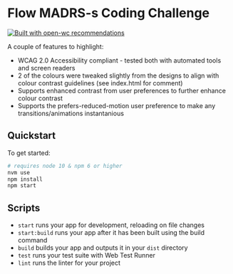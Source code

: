 # Flow MADRS-s Coding Challenge

[![Built with open-wc recommendations](https://img.shields.io/badge/built%20with-open--wc-blue.svg)](https://github.com/open-wc)

A couple of features to highlight:

* WCAG 2.0 Accessibility compliant - tested both with automated tools and screen readers
* 2 of the colours were tweaked slightly from the designs to align with colour contrast guidelines (see index.html for comment)
* Supports enhanced contrast from user preferences to further enhance colour contrast
* Supports the prefers-reduced-motion user preference to make any transitions/animations instantanious

## Quickstart

To get started:

```sh
# requires node 10 & npm 6 or higher
nvm use
npm install
npm start
```

## Scripts

- `start` runs your app for development, reloading on file changes
- `start:build` runs your app after it has been built using the build command
- `build` builds your app and outputs it in your `dist` directory
- `test` runs your test suite with Web Test Runner
- `lint` runs the linter for your project

